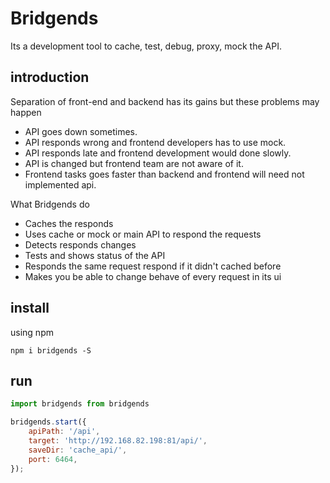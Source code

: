 # Bridgends

Its a development tool to cache, test, debug, proxy, mock the API.

## introduction

Separation of front-end and backend has its gains but these problems may happen
 - API goes down sometimes.
 - API responds wrong and frontend developers has to use mock.
 - API responds late and frontend development would done slowly.
 - API is changed but frontend team are not aware of it.
 - Frontend tasks goes faster than backend and frontend will need not implemented api.

What Bridgends do
 - Caches the responds
 - Uses cache or mock or main API to respond the requests
 - Detects responds changes
 - Tests and shows status of the API
 - Responds the same request respond if it didn't cached before
 - Makes you be able to change behave of every request in its ui


## install

using npm

```
npm i bridgends -S
```

## run

```js
import bridgends from bridgends

bridgends.start({
    apiPath: '/api',
    target: 'http://192.168.82.198:81/api/',
    saveDir: 'cache_api/',
    port: 6464,
});
```
